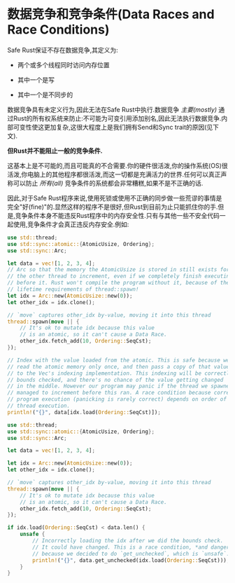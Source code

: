 # 数据竞争和竞争条件(Data Races and Race Conditions)

Safe Rust保证不存在数据竞争,其定义为:

- 两个或多个线程同时访问内存位置

- 其中一个是写

- 其中一个是不同步的

数据竞争具有未定义行为,因此无法在Safe Rust中执行.数据竞争 *主要(mostly)* 通过Rust的所有权系统来防止:不可能为可变引用添加别名,因此无法执行数据竞争.内部可变性使这更加复杂,这很大程度上是我们拥有Send和Sync trait的原因(见下文).

**但Rust并不能阻止一般的竞争条件.**

这基本上是不可能的,而且可能真的不合需要.你的硬件很活泼,你的操作系统(OS)很活泼,你电脑上的其他程序都很活泼,而这一切都是充满活力的世界.任何可以真正声称可以防止 *所有(all)* 竞争条件的系统都会非常糟糕,如果不是不正确的话.

因此,对于Safe Rust程序来说,使用死锁或使用不正确的同步做一些荒谬的事情是完全"好(fine)"的.显然这样的程序不是很好,但Rust到目前为止只能抓住你的手.但是,竞争条件本身不能违反Rust程序中的内存安全性.只有与其他一些不安全代码一起使用,竞争条件才会真正违反内存安全.例如:

```Rust
use std::thread;
use std::sync::atomic::{AtomicUsize, Ordering};
use std::sync::Arc;

let data = vec![1, 2, 3, 4];
// Arc so that the memory the AtomicUsize is stored in still exists for
// the other thread to increment, even if we completely finish executing
// before it. Rust won't compile the program without it, because of the
// lifetime requirements of thread::spawn!
let idx = Arc::new(AtomicUsize::new(0));
let other_idx = idx.clone();

// `move` captures other_idx by-value, moving it into this thread
thread::spawn(move || {
    // It's ok to mutate idx because this value
    // is an atomic, so it can't cause a Data Race.
    other_idx.fetch_add(10, Ordering::SeqCst);
});

// Index with the value loaded from the atomic. This is safe because we
// read the atomic memory only once, and then pass a copy of that value
// to the Vec's indexing implementation. This indexing will be correctly
// bounds checked, and there's no chance of the value getting changed
// in the middle. However our program may panic if the thread we spawned
// managed to increment before this ran. A race condition because correct
// program execution (panicking is rarely correct) depends on order of
// thread execution.
println!("{}", data[idx.load(Ordering::SeqCst)]);

use std::thread;
use std::sync::atomic::{AtomicUsize, Ordering};
use std::sync::Arc;

let data = vec![1, 2, 3, 4];

let idx = Arc::new(AtomicUsize::new(0));
let other_idx = idx.clone();

// `move` captures other_idx by-value, moving it into this thread
thread::spawn(move || {
    // It's ok to mutate idx because this value
    // is an atomic, so it can't cause a Data Race.
    other_idx.fetch_add(10, Ordering::SeqCst);
});

if idx.load(Ordering::SeqCst) < data.len() {
    unsafe {
        // Incorrectly loading the idx after we did the bounds check.
        // It could have changed. This is a race condition, *and dangerous*
        // because we decided to do `get_unchecked`, which is `unsafe`.
        println!("{}", data.get_unchecked(idx.load(Ordering::SeqCst)));
    }
}
```